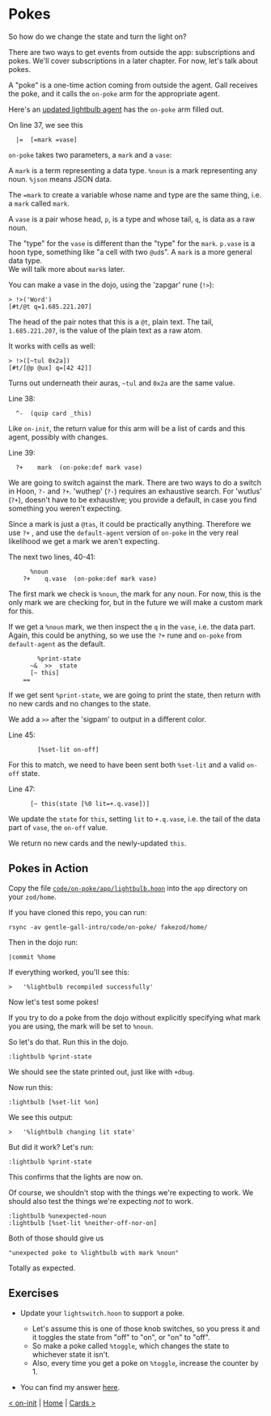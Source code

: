# Pokes

So how do we change the state and turn the light on?

There are two ways to get events from outside the app: subscriptions and pokes.  We'll 
cover subscriptions in a later chapter.  For now, let's talk about pokes.

A "poke" is a one-time action coming from outside the agent.  Gall receives the poke, and 
it calls the `on-poke` arm for the appropriate agent.

Here's an [updated lightbulb agent](code/on-poke/app/lightbulb.hoon) has the `on-poke` arm 
filled out.

On line 37, we see this
```
  |=  [=mark =vase]
```

`on-poke` takes two parameters, a `mark` and a `vase`:

A `mark` is a term representing a data type.  `%noun` is a mark representing any noun. `%json` means JSON data.

The `=mark` to create a variable whose name and type are the same thing, i.e. a `mark` 
called `mark`.

A `vase` is a pair whose head, `p`, is a type and whose tail, `q`, is data as a raw noun.

The "type" for the `vase` is different than the "type" for the `mark`.  `p.vase` is a 
hoon type, something like "a cell with two `@ud`s".  A `mark` is a more general data type.  
We will talk more about `mark`s later.

You can make a vase in the dojo, using the 'zapgar' rune (`!>`):
```
> !>('Word')
[#t/@t q=1.685.221.207]
```

The head of the pair notes that this is a `@t`, plain text.  The tail, `1.685.221.207`,
is the value of the plain text as a raw atom.  

It works with cells as well:
```
> !>([~tul 0x2a])
[#t/[@p @ux] q=[42 42]]
```

Turns out underneath their auras, `~tul` and `0x2a` are the same value.

Line 38:
```
  ^-  (quip card _this)
```

Like `on-init`, the return value for this arm will be a list of cards and this agent, 
possibly with changes.

Line 39:
```
  ?+    mark  (on-poke:def mark vase)
```

We are going to switch against the mark.  There are two ways to do a switch in Hoon, 
`?-` and `?+`.  'wuthep' (`?-`) requires an exhaustive search.  For 'wutlus' (`?+`), 
doesn't have to be exhaustive; you provide a default, in case you find something
you weren't expecting.

Since a mark is just a `@tas`, it could be practically anything.  Therefore we use 
`?+` , and use the `default-agent` version of `on-poke` in the very real likelihood we
get a mark we aren't expecting.

The next two lines, 40-41:
```
      %noun
    ?+    q.vase  (on-poke:def mark vase)
```

The first mark we check is `%noun`, the mark for any noun.  For now, this is the only 
mark we are checking for, but in the future we will make a custom mark for this.

If we get a `%noun` mark, we then inspect the `q` in the `vase`, i.e. the data part.
Again, this could be anything, so we use the `?+` rune and `on-poke` from 
`default-agent` as the default.

```
        %print-state
      ~&  >>  state
      [~ this]
    ==
```

If we get sent `%print-state`, we are going to print the state, then 
return with no new cards and no changes to the state.

We add a `>>` after the 'sigpam' to output in a different color.

Line 45:
```
        [%set-lit on-off]
```

For this to match, we need to have been sent both `%set-lit` and a valid `on-off` state.

Line 47:
```
      [~ this(state [%0 lit=+.q.vase])]
```

We update the `state` for `this`, setting `lit` to `+.q.vase`, i.e. the tail of the data 
part of `vase`, the `on-off` value.

We return no new cards and the newly-updated `this`.

## Pokes in Action

Copy the file [`code/on-poke/app/lightbulb.hoon`](code/on-poke/app/lightbulb.hoon) into the `app` 
directory on your `zod/home`.

If you have cloned this repo, you can run:
```
rsync -av gentle-gall-intro/code/on-poke/ fakezod/home/
```

Then in the dojo run:
```
|commit %home
```

If everything worked, you'll see this:
```
>   '%lightbulb recompiled successfully'
```

Now let's test some pokes!

If you try to do a poke from the dojo without explicitly
specifying what mark you are using, the mark will be set to `%noun`.  

So let's do that.  Run this in the dojo.
```
:lightbulb %print-state
```

We should see the state printed out, just like with `+dbug`.

Now run this:
```
:lightbulb [%set-lit %on]
```

We see this output:
```
>   '%lightbulb changing lit state'
```

But did it work?  Let's run:
```
:lightbulb %print-state
```

This confirms that the lights are now on.

Of course, we shouldn't stop with the things we're expecting to work.  We 
should also test the things we're expecting _not_ to work.

```
:lightbulb %unexpected-noun
:lightbulb [%set-lit %neither-off-nor-on]
```

Both of those should give us
```
"unexpected poke to %lightbulb with mark %noun"                                                    
```

Totally as expected.

## Exercises

- Update your `lightswitch.hoon` to support a poke.
   - Let's assume this is one of those knob switches, so you press it and it toggles the 
   state from "off" to "on", or "on" to "off".
   - So make a poke called `%toggle`, which changes the state to whichever state it isn't.
   - Also, every time you get a poke on `%toggle`, increase the counter by 1.

- You can find my answer [here](code/answers/lightswitch-poke.hoon).

[< on-init](on-init.md) | [Home](overview.md) | [Cards >](cards.md)
